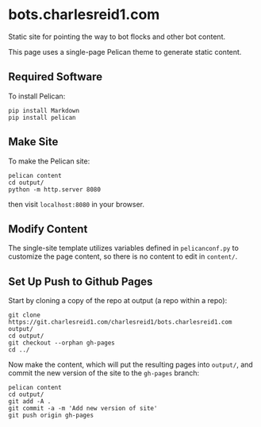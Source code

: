 # bots.charlesreid1.com

Static site for pointing the way to bot flocks
and other bot content.

This page uses a single-page Pelican theme to generate static content. 

## Required Software

To install Pelican:

```
pip install Markdown
pip install pelican
```

## Make Site

To make the Pelican site:

```
pelican content
cd output/
python -m http.server 8080
```

then visit `localhost:8080` in your browser.

## Modify Content

The single-site template utilizes variables defined in `pelicanconf.py` 
to customize the page content, so there is no content to edit in `content/`.

## Set Up Push to Github Pages

Start by cloning a copy of the repo at output (a repo within a repo):

```
git clone https://git.charlesreid1.com/charlesreid1/bots.charlesreid1.com output/
cd output/
git checkout --orphan gh-pages
cd ../
```

Now make the content, which will put the resulting pages into `output/`,
and commit the new version of the site to the `gh-pages` branch:

```
pelican content
cd output/
git add -A .
git commit -a -m 'Add new version of site'
git push origin gh-pages
```



